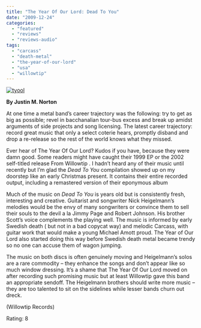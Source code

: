 ```yaml
---
title: "The Year Of Our Lord: Dead To You"
date: "2009-12-24"
categories: 
  - "featured"
  - "reviews"
  - "reviews-audio"
tags: 
  - "carcass"
  - "death-metal"
  - "the-year-of-our-lord"
  - "usa"
  - "willowtip"
---
```


[![tyool](http://www.hellbound.ca/wp-content/uploads/2009/12/tyool.jpg "tyool")](http://www.hellbound.ca/wp-content/uploads/2009/12/tyool.jpg)

**By Justin M. Norton**

At one time a metal band’s career trajectory was the following: try to get as big as possible; revel in bacchanalian tour-bus excess and break up amidst arguments of side projects and song licensing. The latest career trajectory: record great music that only a select coterie hears, promptly disband and drop a re-release so the rest of the world knows what they missed.

Ever hear of The Year Of Our Lord? Kudos if you have, because they were damn good. Some readers might have caught their 1999 EP or the 2002 self-titled release From Willowtip . I hadn’t heard any of their music until recently but I’m glad the _Dead To You_ compilation showed up on my doorstep like an early Christmas present. It contains their entire recorded output, including a remastered version of their eponymous album

Much of the music on _Dead To You_ is years old but is consistently fresh, interesting and creative. Guitarist and songwriter Nick Heigelmann’s melodies would be the envy of many songwriters or convince them to sell their souls to the devil a la Jimmy Page and Robert Johnson. His brother Scott’s voice complements the playing well. The music is informed by early Swedish death ( but not in a bad copycat way) and melodic Carcass, with guitar work that would make a young Michael Amott proud. The Year of Our Lord also started doing this way before Swedish death metal became trendy so no one can accuse them of wagon jumping.

The music on both discs is often genuinely moving and Heigelmann’s solos are a rare commodity – they enhance the songs and don’t appear like so much window dressing. It’s a shame that The Year Of Our Lord moved on after recording such promising music but at least Willowtip gave this band an appropriate sendoff. The Heigelmann brothers should write more music – they are too talented to sit on the sidelines while lesser bands churn out dreck.

(Willowtip Records)

Rating: 8
